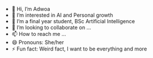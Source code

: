 - 👋 Hi, I’m Adwoa
- 👀 I’m interested in AI and Personal growth
- 🌱 I’m a final year student, BSc Artificial Intelligence
- 💞️ I’m looking to collaborate on ...
- 📫 How to reach me ...
- 😄 Pronouns: She/her
- ⚡ Fun fact: Weird fact, I want to be everything and more

<!---
Adwoa-Bempomaa/Adwoa-Bempomaa is a ✨ special ✨ repository because its `README.md` (this file) appears on your GitHub profile.
You can click the Preview link to take a look at your changes.
--->
